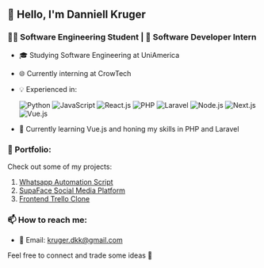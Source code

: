 ## 👋 Hello, I'm Danniell Kruger

### 👨‍💻 Software Engineering Student | 💼 Software Developer Intern

- 🎓 Studying Software Engineering at UniAmerica
- 🌐 Currently interning at CrowTech
- 💡 Experienced in:

  ![Python](https://progress-bar.dev/70/?title=Python)
  ![JavaScript](https://progress-bar.dev/80/?title=JavaScript)
  ![React.js](https://progress-bar.dev/70/?title=React.js)
  ![PHP](https://progress-bar.dev/70/?title=PHP)
  ![Laravel](https://progress-bar.dev/60/?title=Laravel)
  ![Node.js](https://progress-bar.dev/60/?title=Node.js)
  ![Next.js](https://progress-bar.dev/60/?title=Next.js)
  ![Vue.js](https://progress-bar.dev/30/?title=Vue.js)

- 🌱 Currently learning Vue.js and honing my skills in PHP and Laravel

### 🚀 Portfolio:

Check out some of my projects:

1. [Whatsapp Automation Script](https://github.com/dannyk-dev/whatsapp-automation)
2. [SupaFace Social Media Platform](https://github.com/dannyk-dev/supaface)
3. [Frontend Trello Clone](https://github.com/dannyk-dev/trello-clone)

### 📫 How to reach me:

- 📧 Email: kruger.dkk@gmail.com

Feel free to connect and trade some ideas 🚀
